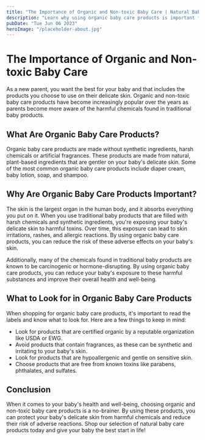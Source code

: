 ```yaml
---
title: "The Importance of Organic and Non-toxic Baby Care | Natural Baby Care Products"
description: "Learn why using organic baby care products is important for your baby&#39;s health and well-being. Explore our selection of natural baby care products."
pubDate: "Tue Jun 06 2023"
heroImage: "/placeholder-about.jpg"
---
```


# The Importance of Organic and Non-toxic Baby Care

As a new parent, you want the best for your baby and that includes the products you choose to use on their delicate skin. Organic and non-toxic baby care products have become increasingly popular over the years as parents become more aware of the harmful chemicals found in traditional baby products.

## What Are Organic Baby Care Products?

Organic baby care products are made without synthetic ingredients, harsh chemicals or artificial fragrances. These products are made from natural, plant-based ingredients that are gentler on your baby&#39;s delicate skin. Some of the most common organic baby care products include diaper cream, baby lotion, soap, and shampoo.

## Why Are Organic Baby Care Products Important?

The skin is the largest organ in the human body, and it absorbs everything you put on it. When you use traditional baby products that are filled with harsh chemicals and synthetic ingredients, you&#39;re exposing your baby&#39;s delicate skin to harmful toxins. Over time, this exposure can lead to skin irritations, rashes, and allergic reactions. By using organic baby care products, you can reduce the risk of these adverse effects on your baby&#39;s skin.

Additionally, many of the chemicals found in traditional baby products are known to be carcinogenic or hormone-disrupting. By using organic baby care products, you can reduce your baby&#39;s exposure to these harmful substances and improve their overall health and well-being.

## What to Look for in Organic Baby Care Products

When shopping for organic baby care products, it&#39;s important to read the labels and know what to look for. Here are a few things to keep in mind:

- Look for products that are certified organic by a reputable organization like USDA or EWG.
- Avoid products that contain fragrances, as these can be synthetic and irritating to your baby&#39;s skin.
- Look for products that are hypoallergenic and gentle on sensitive skin.
- Choose products that are free from known toxins like parabens, phthalates, and sulfates.

## Conclusion

When it comes to your baby&#39;s health and well-being, choosing organic and non-toxic baby care products is a no-brainer. By using these products, you can protect your baby&#39;s delicate skin from harmful chemicals and reduce their risk of adverse reactions. Shop our selection of natural baby care products today and give your baby the best start in life!